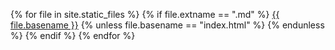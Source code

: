 {% for file in site.static_files %}
{% if file.extname == ".md" %}
[{{ file.basename }}]({{site.baseurl}}/{{file.basename}}.html)
{% unless file.basename == "index.html" %}
{% endunless %}
{% endif %}
{% endfor %}
